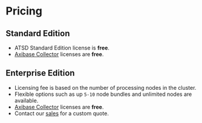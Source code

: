 # Pricing

## Standard Edition

* ATSD Standard Edition license is **free**.
* [Axibase Collector](https://github.com/axibase/axibase-collector) licenses are **free**.

## Enterprise Edition

* Licensing fee is based on the number of processing nodes in the cluster.
* Flexible options such as up `5-10` node bundles and unlimited nodes are available.
* [Axibase Collector](https://github.com/axibase/axibase-collector) licenses are **free**.
* Contact our [sales](https://axibase.com/feedback/) for a custom quote.